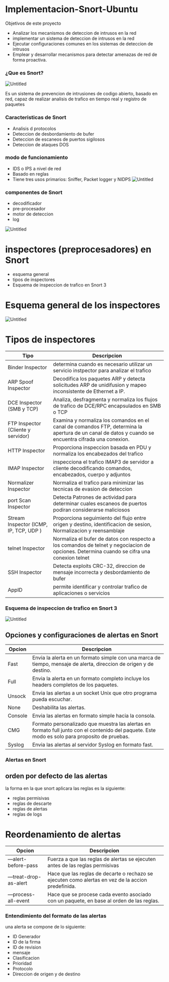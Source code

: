# Implementacion-Snort-Ubuntu

Objetivos de este proyecto
* Analizar los mecanismos de deteccion de intrusos en la red 
* implementar un sistema de deteccion de intrusos en la red
* Ejecutar configuraciones comunes en los sistemas de deteccion de intrusos
* Emplear y desarrollar mecanismos para detectar amenazas de red de forma proactiva.

### ¿Que es Snort?
![Untitled](https://github.com/jhonybustamante/Implementacion-Snort-Ubuntu/blob/0af78ee4a77c140d9cd4115f43079c24bfb6bc8f/img/1.PNG)

Es un sistema de prevencion de intrusiones de codigo abierto, basado en red, capaz de realizar analisis de trafico en tiempo real y registro de paquetes

### Caracteristicas de Snort

- Analisis d protocolos
- Deteccion de desbordamiento de bufer
- Deteccion de escaneos de puertos sigilosos
- Deteccion de ataques DOS
### modo de funcionamiento

- IDS o IPS  a nivel de red
- Basado en reglas
- Tiene tres usos primarios: Sniffer, Packet logger y NIDPS
![Untitled](https://github.com/jhonybustamante/Implementacion-Snort-Ubuntu/blob/6f3759c14ffd26e1c2aa2026dd14525fea7a6941/img/2.PNG)
### componentes de Snort

- decodificador
- pre-procesador
- motor de deteccion
- log

![Untitled](https://github.com/jhonybustamante/Implementacion-Snort-Ubuntu/blob/c4de5c9097351e9ba8a80ce30c3243fc3309ab09/img/3.PNG)

# inspectores (preprocesadores) en Snort

- esquema general
- tipos de inspectores
- Esquema de inspeccion de trafico en Snort 3

# Esquema general de los inspectores
![Untitled](https://github.com/jhonybustamante/Implementacion-Snort-Ubuntu/blob/e83e931958ccb8185e816170bda9712aa7384b99/img/4.PNG)

# Tipos de inspectores
| Tipo | Descripcion |
| --- | --- |
| Binder Inspector | determina cuando es necesario utilizar un servicio instpector para analizar el trafico |
| ARP Spoof Inspector | Decodifica los paquetes ARP y detecta solicitudes ARP de unidifusion y mapeo inconsistente de Ethernet a IP. |
| DCE Inspector (SMB y TCP) | Analiza, desfragmenta y normaliza los flujos de trafico de DCE/RPC encapsulados en SMB o TCP |
| FTP Inspector (Cliente y servidor) | Examina y normaliza los comandos en el canal de comandos FTP, determina la apertura de un canal de datos y cuando se encuentra cifrada una conexion. |
| HTTP Inspector | Proporciona inspeccion basada en PDU y normaliza los encabezados del trafico |
| IMAP Inspector | inspecciona el trafico IMAP3 de servidor a cliente decodificando comandos, encabezados, cuerpo y adjuntos |
| Normalizer Inspector | Normaliza el trafico para minimizar las tecnicas de evasion de deteccion |
| port Scan Inspector | Detecta Patrones de actividad para determinar cuales escaneos de puertos podiran considerarse maliciosos |
| Stream Inspector (ICMP,  IP, TCP, UDP ) | Proporciona seguimiento del flujo entre origen y destino, identificacion de sesion, Normalizacion y reensamblaje |
| telnet Inspector | Normaliza el bufer de datos con respecto a los comandos de telnet y negociacion de opciones. Determina cuando se cifra una conexion telnet |
| SSH Inspector | Detecta exploits CRC-32, direccion de mensaje incorrecta y desbordamiento de bufer |
| AppID | permite identificar y controlar trafico de aplicaciones o servicios |

### Esquema de inspeccion de trafico en Snort 3
![Untitled](https://github.com/jhonybustamante/Implementacion-Snort-Ubuntu/blob/9850ae27b88aaa1b81776397ef8e35c983ff3b08/img/5.PNG)

## Opciones y configuraciones de alertas en Snort
| Opcion | Descripcion |
| --- | --- |
| Fast | Envia la alerta en un formato simple con una marca de tiempo, mensaje de alerta, direccion de origen y de destino. |
| Full | Envia la alerta en un formato completo incluye los headers completos de los paquetes. |
| Unsock | Envia las alertas a un socket Unix que otro programa pueda escuchar. |
| None | Deshabilita las alertas. |
| Console  | Envia las alertas en formato simple hacia la consola. |
| CMG | Formato personalizado que muestra las alertas en formato full junto con el contenido del paquete. Este modo es solo para proposito de pruebas. |
| Syslog | Envia las alertas al servidor Syslog en formato fast. |

### Alertas en Snort

## orden por defecto de las alertas

la forma en la que snort aplicara las reglas es la siguiente:

- reglas permisivas
- reglas de descarte
- reglas de alertas
- reglas de logs

# Reordenamiento de alertas
| Opcion | Descripcion |
| --- | --- |
| —alert-before-pass | Fuerza a que las reglas de alertas se ejecuten antes de las reglas permisivas |
| —treat-drop-as-alert | Hace que las reglas de decarte o rechazo se ejecuten como alertas en vez de la accion predefinida. |
| —process-all-event | Hace que se procese cada evento asociado con un paquete, en base al orden de las reglas. |

### Entendimiento del formato de las alertas

una alerta se compone de lo siguiente:

- ID Generador
- ID de la firma
- ID de revision
- mensaje
- Clasificacion
- Prioridad
- Protocolo
- Direccion de origen y de destino
